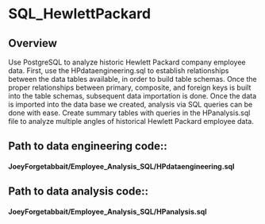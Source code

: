# SQL_HewlettPackard
## Overview 
Use PostgreSQL to analyze historic Hewlett Packard company employee data. First, use the HPdataengineering.sql to establish relationships between the data tables available, in order to build table schemas. Once the proper relationships between primary, composite, and foreign keys is built into the table schemas, subsequent data importation is done. Once the data is imported into the data base we created, analysis via SQL queries can be done with ease. Create summary tables with queries in the HPanalysis.sql file to analyze multiple angles of historical Hewlett Packard employee data. 

## Path to data engineering code::
#### JoeyForgetabbait/Employee_Analysis_SQL/HPdataengineering.sql

## Path to data analysis code::
#### JoeyForgetabbait/Employee_Analysis_SQL/HPanalysis.sql

